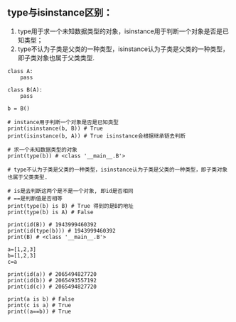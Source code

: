 ## type与isinstance区别：
1. type用于求一个未知数据类型的对象，isinstance用于判断一个对象是否是已知类型；
2. type不认为子类是父类的一种类型，isinstance认为子类是父类的一种类型，即子类对象也属于父类类型.
```
class A:
    pass

class B(A):
    pass

b = B()

# instance用于判断一个对象是否是已知类型
print(isinstance(b, B)) # True
print(isinstance(b, A)) # True isinstance会根据继承链去判断

# 求一个未知数据类型的对象
print(type(b)) # <class '__main__.B'>

# type不认为子类是父类的一种类型，isinstance认为子类是父类的一种类型，即子类对象也属于父类类型.

# is是去判断这两个是不是一个对象, 即id是否相同
# ==是判断值是否相等
print(type(b) is B) # True 得到的是B的地址
print(type(b) is A) # False

print(id(B)) # 1943999460392
print(id(type(b))) # 1943999460392
print(B) # <class '__main__.B'>

a=[1,2,3]
b=[1,2,3]
c=a

print(id(a)) # 2065494827720
print(id(b)) # 2065493557192
print(id(c)) # 2065494827720

print(a is b) # False
print(c is a) # True
print((a==b)) # True 
```